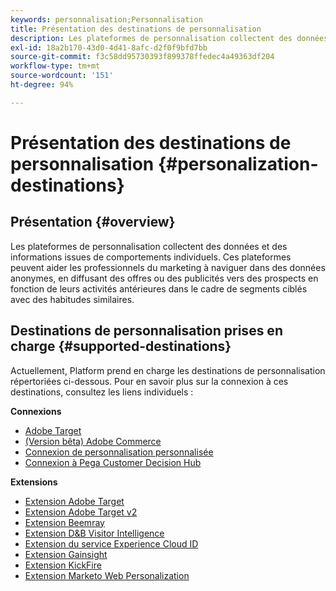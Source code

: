 ```yaml
---
keywords: personnalisation;Personnalisation
title: Présentation des destinations de personnalisation
description: Les plateformes de personnalisation collectent des données et des informations issues de comportements individuels. Ces plateformes peuvent aider les professionnels du marketing à naviguer dans des données anonymes, en diffusant des offres ou des publicités vers des prospects en fonction de leurs activités antérieures dans le cadre de segments ciblés avec des habitudes similaires.
exl-id: 18a2b170-43d0-4d41-8afc-d2f0f9bfd7bb
source-git-commit: f3c58dd95730393f899378ffedec4a49363df204
workflow-type: tm+mt
source-wordcount: '151'
ht-degree: 94%

---
```


# Présentation des destinations de personnalisation {#personalization-destinations}

## Présentation {#overview}

Les plateformes de personnalisation collectent des données et des informations issues de comportements individuels. Ces plateformes peuvent aider les professionnels du marketing à naviguer dans des données anonymes, en diffusant des offres ou des publicités vers des prospects en fonction de leurs activités antérieures dans le cadre de segments ciblés avec des habitudes similaires.

## Destinations de personnalisation prises en charge {#supported-destinations}

Actuellement, Platform prend en charge les destinations de personnalisation répertoriées ci-dessous. Pour en savoir plus sur la connexion à ces destinations, consultez les liens individuels :

**Connexions**

* [Adobe Target](adobe-target-connection.md)
* [(Version bêta) Adobe Commerce](adobe-commerce.md)
* [Connexion de personnalisation personnalisée](custom-personalization.md)
* [Connexion à Pega Customer Decision Hub](pega.md)

**Extensions**

* [Extension Adobe Target](adobe-target.md)
* [Extension Adobe Target v2](adobe-target-v2.md)
* [Extension Beemray](beemray.md)
* [Extension D&amp;B Visitor Intelligence](dnb.md)
* [Extension du service Experience Cloud ID](adobe-ecid.md)
* [Extension Gainsight](gainsight.md)
* [Extension KickFire](kickfire.md)
* [Extension Marketo Web Personalization](marketo-web-personalization.md)
